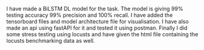 I have made a BiLSTM DL model for the task. The model is giving 99% testing accuracy 99% precision and 100% recall. I have added the tensorboard files and model architecture file for visualisation. I have also made an api using fastAPI for it and tested it using postman. Finally I did some stress testing using locusts and have given the html file containing the locusts benchmarking data as well.
